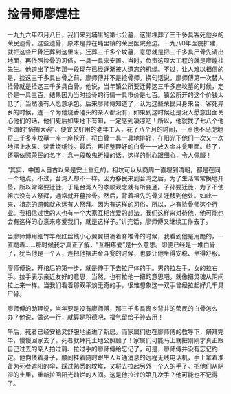 # 捡骨师廖煌柱

一九九六年四月八日，我们来到埔里的第七公墓，这里埋葬了三千多具客死他乡的荣民遗骨。这些遗骨，原本是葬在埔里镇的荣民医院旁边。一九八0年医院扩建，就把这些尸骨迁葬到这里来。迁葬三千多个坟墓，意思就是把三千多具尸骨先请出地面，再依照捡骨的习俗，一具一具来安置。当时，负责这项大工程的就是廖煌柱先生。他道出了当年那一段现在已经逐渐被人遗忘的机缘。不过，让人难以相信的是，捡这三千多具白骨之前，廖师傅并不是捡骨师。换句话说，廖师傅第一次替人捡骨就是捡这三千多具白骨。他说，当年镇公所要迁葬这三千多座坟墓的时候，定价是一具三百，结果因为当时捡骨的行情一具市价是七百。镇公所开的这个价钱太低了，当然没有人愿意承包。后来廖师傅知道了，认为这些荣民只身来台、客死异乡的时候，连一个为他烧香磕头的亲人都没有，如果到这时候还是没人愿意出面关心他们的话，他们死后如果地下有知，一定感到凄凉吧！所以，他就找了七八个他所谓的“俗搁大碗”、便宜又好用的老年工人，花了八个月的时间，一点也不马虎地将三千多座坟墓一座一座挖开，将白骨一具一具地排好，在阳光下他们一次又一次地摆上水果、焚香烧纸钱。最后，再把整理好的白骨一一放入金斗瓮里面。终了，还需依照荣民的名字，念一段敬鬼祈福的话。这样的耐心跟细心，令人佩服！ 

“其实，中国人自古以来是安土重迁的。祖坟可以从商周一直埋到清朝，都是在同一个地点。不过，台湾人却不一样。因为移民来到台湾之后，为了生活常常换地开垦，所以常常要迁徙，于是台湾人的孝顺观念就有所变通。子孙要迁徙，为了不使祖宗没有人祭拜，通常就开墓捡骨。然后，背着祖先的骨头迁移到他处。如此一来，祖宗的遗骸就永远有人祭拜。因为有这样的习俗，所以，才有捡骨师这个行业。我相信过世的人也有一个大家互相疼爱的想法。我们这样来对待他，他可能也会有这样的心意来疼爱我们，就是这样子。”讲完话，廖师傅又继续工作去了。 

当廖师傅用细竹竿跟红丝线小心翼翼拼凑着脊椎骨的时候，我看到他是用跪的，一直跪着……那时候我才真正了解，“互相疼爱”是什么意思。即便已经是一堆白骨了，犹当他是一个人，连把他摆进金斗瓮的时候，也要让他坐得安稳、坐得舒服。 

廖师傅说，开棺后的第一步，就是伸手下去拉尸体的手。男的拉左手，女的拉右手。拉手表示亲近友好的意思，当然，也有拉他一把的意思吧。就像把灵魂从阴间拉上来一样。当我们看着那双平淡无奇的手，很难想象这一双手曾经拉起好几千具尸骨。 

廖师傅的助理说，当年要是没有廖师傅，那三千多具离乡背井的荣民的白骨怎么办？他说，做这一行，就算是积德吧，福气留给子孙去用！ 

午后，死者已经安稳又舒服地坐进了新居。而家属们也在廖师傅的教导下，祭拜完毕，慢慢回家去了。死者就拜托土地公照顾了！家属们可能马上就把刚刚才真正跟自己过去的亲人拍过肩、拉过手的廖师傅给忘记了，可是，廖师傅并没有忘记约定。他佝偻着身子，腰间挂着随时跟生人互通消息的远程无线电话机，手上拿着准备为死者遮阳的伞，踩过熟悉的坟堆，又将去拉起另外一个人的手了。把他们从阴湿的土里，重新拉回阳光灿烂的人间。这是他拉过的第几次手？他可能也不记得了。